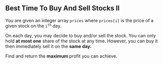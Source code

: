 ## Best Time To Buy And Sell Stocks II

You are given an integer array <code>prices</code> where <code>prices[i]</code> is the price of a given stock on the <code>i<sup>th</sup></code> day.

On each day, you may decide to buy and/or sell the stock. You can only hold <b>at most one</b> share of the stock at any time. However, you can buy it then immediately sell it on the <b>same day.</b>

Find and return the <b>maximum</b> profit you can achieve.